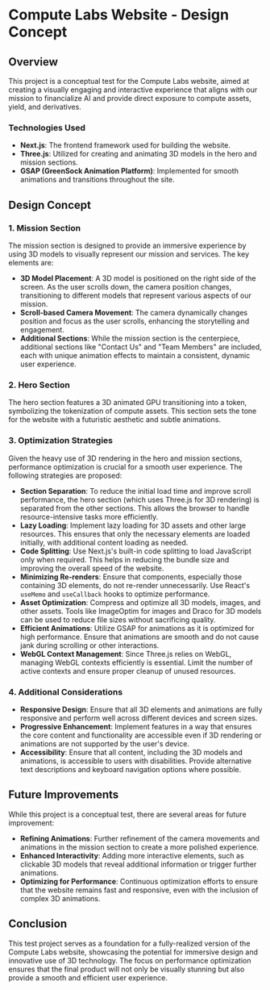 # Compute Labs Website - Design Concept

## Overview

This project is a conceptual test for the Compute Labs website, aimed at creating a visually engaging and interactive experience that aligns with our mission to financialize AI and provide direct exposure to compute assets, yield, and derivatives.

### **Technologies Used**

- **Next.js**: The frontend framework used for building the website.
- **Three.js**: Utilized for creating and animating 3D models in the hero and mission sections.
- **GSAP (GreenSock Animation Platform)**: Implemented for smooth animations and transitions throughout the site.

## Design Concept

### **1. Mission Section**

The mission section is designed to provide an immersive experience by using 3D models to visually represent our mission and services. The key elements are:

- **3D Model Placement**: A 3D model is positioned on the right side of the screen. As the user scrolls down, the camera position changes, transitioning to different models that represent various aspects of our mission.
- **Scroll-based Camera Movement**: The camera dynamically changes position and focus as the user scrolls, enhancing the storytelling and engagement.
- **Additional Sections**: While the mission section is the centerpiece, additional sections like "Contact Us" and "Team Members" are included, each with unique animation effects to maintain a consistent, dynamic user experience.

### **2. Hero Section**

The hero section features a 3D animated GPU transitioning into a token, symbolizing the tokenization of compute assets. This section sets the tone for the website with a futuristic aesthetic and subtle animations.

### **3. Optimization Strategies**

Given the heavy use of 3D rendering in the hero and mission sections, performance optimization is crucial for a smooth user experience. The following strategies are proposed:

- **Section Separation**: To reduce the initial load time and improve scroll performance, the hero section (which uses Three.js for 3D rendering) is separated from the other sections. This allows the browser to handle resource-intensive tasks more efficiently.
- **Lazy Loading**: Implement lazy loading for 3D assets and other large resources. This ensures that only the necessary elements are loaded initially, with additional content loading as needed.
- **Code Splitting**: Use Next.js's built-in code splitting to load JavaScript only when required. This helps in reducing the bundle size and improving the overall speed of the website.
- **Minimizing Re-renders**: Ensure that components, especially those containing 3D elements, do not re-render unnecessarily. Use React's `useMemo` and `useCallback` hooks to optimize performance.
- **Asset Optimization**: Compress and optimize all 3D models, images, and other assets. Tools like ImageOptim for images and Draco for 3D models can be used to reduce file sizes without sacrificing quality.
- **Efficient Animations**: Utilize GSAP for animations as it is optimized for high performance. Ensure that animations are smooth and do not cause jank during scrolling or other interactions.
- **WebGL Context Management**: Since Three.js relies on WebGL, managing WebGL contexts efficiently is essential. Limit the number of active contexts and ensure proper cleanup of unused resources.

### **4. Additional Considerations**

- **Responsive Design**: Ensure that all 3D elements and animations are fully responsive and perform well across different devices and screen sizes.
- **Progressive Enhancement**: Implement features in a way that ensures the core content and functionality are accessible even if 3D rendering or animations are not supported by the user's device.
- **Accessibility**: Ensure that all content, including the 3D models and animations, is accessible to users with disabilities. Provide alternative text descriptions and keyboard navigation options where possible.

## Future Improvements

While this project is a conceptual test, there are several areas for future improvement:

- **Refining Animations**: Further refinement of the camera movements and animations in the mission section to create a more polished experience.
- **Enhanced Interactivity**: Adding more interactive elements, such as clickable 3D models that reveal additional information or trigger further animations.
- **Optimizing for Performance**: Continuous optimization efforts to ensure that the website remains fast and responsive, even with the inclusion of complex 3D animations.

## Conclusion

This test project serves as a foundation for a fully-realized version of the Compute Labs website, showcasing the potential for immersive design and innovative use of 3D technology. The focus on performance optimization ensures that the final product will not only be visually stunning but also provide a smooth and efficient user experience.
